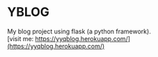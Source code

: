 # YBLOG
My blog project using flask (a python framework).    
[visit me: https://yyqblog.herokuapp.com/](https://yyqblog.herokuapp.com/)
